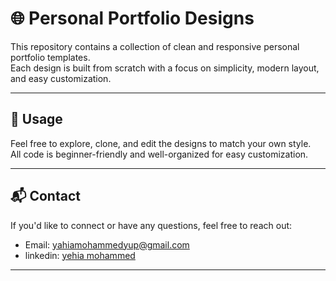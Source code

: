 # 🌐 Personal Portfolio Designs

This repository contains a collection of clean and responsive personal portfolio templates.  
Each design is built from scratch with a focus on simplicity, modern layout, and easy customization.

---
## 📁 Usage

Feel free to explore, clone, and edit the designs to match your own style.  
All code is beginner-friendly and well-organized for easy customization.

---

## 📬 Contact

If you'd like to connect or have any questions, feel free to reach out:

- Email: yahiamohammedyup@gmail.com  
- linkedin: [yehia mohammed](https://www.linkedin.com/in/yehia-mohammed-1518a1222/)

---
